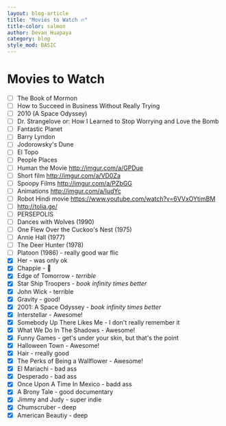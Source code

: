 ```yaml
---
layout: blog-article
title: "Movies to Watch 🔥"
title-color: salmon
author: Devan Huapaya
category: blog
style_mod: BASIC
---
```

# Movies to Watch

- [ ] The Book of Mormon
- [ ] How to Succeed in Business Without Really Trying
- [ ] 2010 (A Space Odyssey)
- [ ] Dr. Strangelove or: How I Learned to Stop Worrying and Love the Bomb
- [ ] Fantastic Planet
- [ ] Barry Lyndon
- [ ] Jodorowsky's Dune  
- [ ] El Topo
- [ ] People Places
- [ ] Human the Movie http://imgur.com/a/GPDue
- [ ] Short film http://imgur.com/a/VD0Za
- [ ] Spoopy Films http://imgur.com/a/PZbGG
- [ ] Animations http://imgur.com/a/IudYc
- [ ] Robot Hindi movie https://www.youtube.com/watch?v=6VVxOYtimBM
- [ ] http://tolia.ge/
- [ ] PERSEPOLIS
- [ ] Dances with Wolves (1990)
- [ ] One Flew Over the Cuckoo's Nest (1975)
- [ ] Annie Hall (1977)
- [ ] The Deer Hunter (1978)
- [ ] Platoon (1986) - really good war flic
- [x] Her - was only ok
- [x] Chappie - 🔑
- [x] Edge of Tomorrow - *terrible*
- [x] Star Ship Troopers - *book infinity times better*
- [x] John Wick - terrible
- [x] Gravity - good!
- [x] 2001: A Space Odyssey - *book infinity times better*
- [x] Interstellar - Awesome!
- [x] Somebody Up There Likes Me - I don't really remember it
- [x] What We Do In The Shadows - Awesome!
- [x] Funny Games - get's under your skin, but that's the point
- [x] Halloween Town - Awesome!
- [x] Hair - rreally good
- [x] The Perks of Being a Wallflower - Awesome!
- [x] El Mariachi - bad ass
- [x] Desperado - bad ass
- [x] Once Upon A Time In Mexico - badd ass
- [x] A Brony Tale - good documentary
- [x] Jimmy and Judy - super indie
- [x] Chumscruber - deep
- [x] American Beautiy - deep
